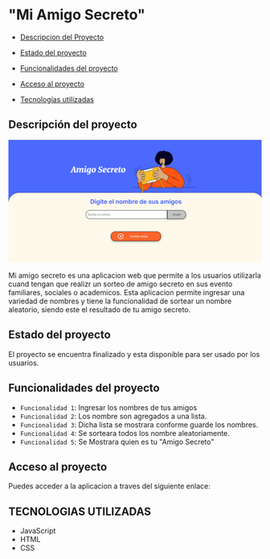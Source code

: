 <h1><center></center>"Mi Amigo Secreto"</center> </h1>

- [Descripcion del Proyecto](#descripcion-del-proyecto)

- [Estado del proyecto](#Estado-proyecto)

- [Funcionalidades del proyecto](#Funcionalidades-proyecto)

- [Acceso al proyecto](#acceso-proyecto)

- [Tecnologías utilizadas](#tecnologías-utilizadas)

## Descripción del proyecto

![MI AMIGO SECRETO](secreto.png)

Mi amigo secreto es una aplicacion web que permite a los usuarios utilizarla cuand tengan que realizr un sorteo de amigo secreto en sus evento familiares, sociales o academicos. Esta aplicacion permite ingresar una variedad de nombres y tiene la funcionalidad de sortear un nombre aleatorio, siendo este el resultado de tu amigo secreto.

## Estado del proyecto

El proyecto se encuentra finalizado y esta disponible para ser usado por los usuarios.

## Funcionalidades del proyecto

- `Funcionalidad 1`: Ingresar los nombres de tus amigos
- `Funcionalidad 2`: Los nombre son agregados a una lista.
- `Funcionalidad 3`: Dicha lista se mostrara conforme guarde los nombres.
- `Funcionalidad 4`: Se sorteara todos los nombre  aleatoriamente.
- `Funcionalidad 5`: Se Mostrara quien es tu "Amigo Secreto"

## Acceso al proyecto

Puedes acceder a la aplicacion a traves del siguiente enlace:

## TECNOLOGIAS UTILIZADAS

- JavaScript
- HTML
- CSS
